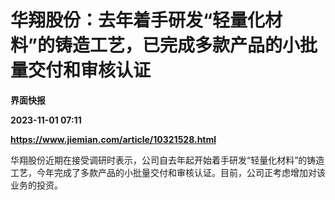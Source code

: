 # 华翔股份：去年着手研发“轻量化材料”的铸造工艺，已完成多款产品的小批量交付和审核认证
**界面快报**

**2023-11-01 07:11**

**https://www.jiemian.com/article/10321528.html**

华翔股份近期在接受调研时表示，公司自去年起开始着手研发“轻量化材料”的铸造工艺，今年完成了多款产品的小批量交付和审核认证。目前，公司正考虑增加对该业务的投资。